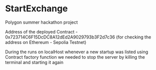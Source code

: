 # StartExchange
Polygon summer hackathon project

Address of the deployed Contract - 0x723714C6F15DcDC8A12dEd2A9029793b3F2d7c36 (for checking the address on Ethereum - Sepolia Testnet)

During the runs on localHost whenever a new startup was listed using Contract factory function we needed to stop the server by killing the terminal and starting it again
